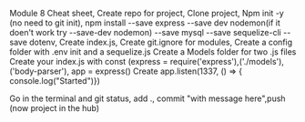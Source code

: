 Module 8 Cheat sheet,
Create repo for project,
Clone project,
Npm init -y (no need to git init),
npm install --save express --save dev nodemon(if it doen't work try --save-dev nodemon) --save mysql --save sequelize-cli --save dotenv,
Create index.js,
Create git.ignore for modules,
Create a config folder with .env init and a sequelize.js
Create a Models folder for two .js files
Create your index.js with const (express = require('express'),('./models'),('body-parser'), app = express()
Create app.listen(1337, () => { console.log("Started")})

Go in the terminal and git status, add ., commit "with message here",push (now project in the hub)
